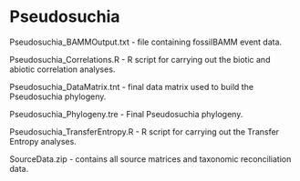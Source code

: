 # Pseudosuchia

Pseudosuchia_BAMMOutput.txt - file containing fossilBAMM event data.

Pseudosuchia_Correlations.R - R script for carrying out the biotic and abiotic correlation analyses.

Pseudosuchia_DataMatrix.tnt - final data matrix used to build the Pseudosuchia phylogeny.

Pseudosuchia_Phylogeny.tre - Final Pseudosuchia phylogeny.

Pseudosuchia_TransferEntropy.R - R script for carrying out the Transfer Entropy analyses.

SourceData.zip - contains all source matrices and taxonomic reconciliation data.

